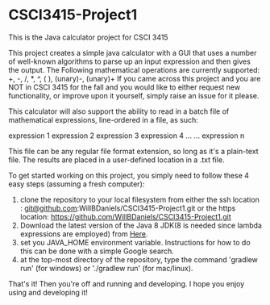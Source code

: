 CSCI3415-Project1
=================

This is the Java calculator project for CSCI 3415

This project creates a simple java calculator with a GUI that uses a number of well-known algorithms to parse up an input expression and then gives the output. 
The Following mathematical operations are currently supported: +, -, /, *, ^, ( ), (unary)-, (unary)+
If you came across this project and you are NOT in CSCI 3415 for the fall and you would like to either request new functionality, or improve upon it yourself, simply raise an issue for it please. 

This calculator will also support the ability to read in a batch file of mathematical expressions, line-ordered in a file, as such: 

expression 1
expression 2
expression 3
expression 4
...
...
expression n

This file can be any regular file format extension, so long as it's a plain-text file. The results are placed in a user-defined location in a .txt file.  

To get started working on this project, you simply need to follow these 4 easy steps (assuming a fresh computer): 

1. clone the repository to your local filesystem from either the ssh location : git@github.com:WillBDaniels/CSCI3415-Project1.git or the https location: https://github.com/WillBDaniels/CSCI3415-Project1.git
2. Download the latest version of the Java 8 JDK(8 is needed since lambda expressions are employed) from [Here](http://www.oracle.com/technetwork/java/javase/downloads/jdk8-downloads-2133151.html).
3. set you JAVA_HOME environment variable. Instructions for how to do this can be done with a simple Google search. 
4. at the top-most directory of the repository, type the command 'gradlew run' (for windows) or './gradlew run' (for mac/linux). 

That's it! Then you're off and running and developing. I hope you enjoy using and developing it!

